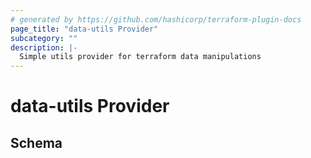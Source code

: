 ```yaml
---
# generated by https://github.com/hashicorp/terraform-plugin-docs
page_title: "data-utils Provider"
subcategory: ""
description: |-
  Simple utils provider for terraform data manipulations
---
```


# data-utils Provider





<!-- schema generated by tfplugindocs -->
## Schema
